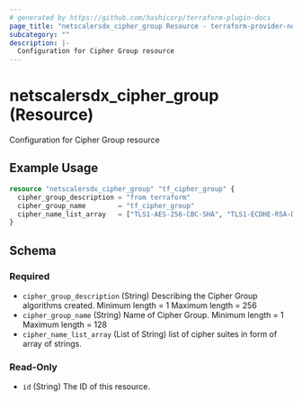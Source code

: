 ```yaml
---
# generated by https://github.com/hashicorp/terraform-plugin-docs
page_title: "netscalersdx_cipher_group Resource - terraform-provider-netscalersdx"
subcategory: ""
description: |-
  Configuration for Cipher Group resource
---
```


# netscalersdx_cipher_group (Resource)

Configuration for Cipher Group resource

## Example Usage

```terraform
resource "netscalersdx_cipher_group" "tf_cipher_group" {
  cipher_group_description = "from terraform"
  cipher_group_name        = "tf_cipher_group"
  cipher_name_list_array   = ["TLS1-AES-256-CBC-SHA", "TLS1-ECDHE-RSA-DES-CBC3-SHA"]
}
```

<!-- schema generated by tfplugindocs -->
## Schema

### Required

- `cipher_group_description` (String) Describing the Cipher Group algorithms created. Minimum length =  1 Maximum length =  256
- `cipher_group_name` (String) Name of Cipher Group. Minimum length =  1 Maximum length =  128
- `cipher_name_list_array` (List of String) list of cipher suites in form of array of strings.

### Read-Only

- `id` (String) The ID of this resource.
